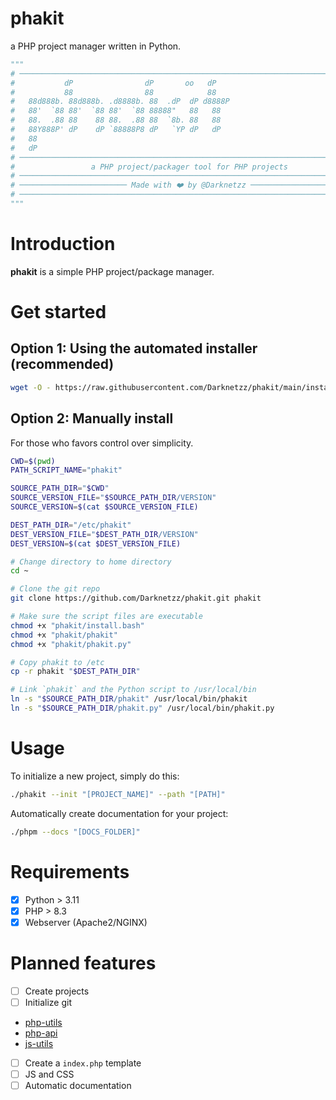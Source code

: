 # phakit
a PHP project manager written in Python.

```python
"""
# ──────────────────────────────────────────────────────────────────────────────#
#           dP                dP       oo   dP                                  #
#           88                88            88                                  #
#   88d888b. 88d888b. .d8888b. 88  .dP  dP d8888P                               #
#   88'  `88 88'  `88 88'  `88 88888"   88   88                                 #
#   88.  .88 88    88 88.  .88 88  `8b. 88   88                                 #
#   88Y888P' dP    dP `88888P8 dP   `YP dP   dP                                 #
#   88                                                                          #
#   dP                                                                          #
# ───────────────────────────────────────────────────────────────────────────── #
#                 a PHP project/packager tool for PHP projects                  #
# ───────────────────────────────────────────────────────────────────────────── #
# ──────────────────────── Made with ❤️ by @Darknetzz ──────────────────────── #
# ───────────────────────────────────────────────────────────────────────────── #
"""
```

# Introduction
**phakit** is a simple PHP project/package manager.

# Get started

## Option 1: Using the automated installer (recommended)
```bash
wget -O - https://raw.githubusercontent.com/Darknetzz/phakit/main/install.bash | bash
```

## Option 2: Manually install
For those who favors control over simplicity.
```bash
CWD=$(pwd)
PATH_SCRIPT_NAME="phakit"

SOURCE_PATH_DIR="$CWD"
SOURCE_VERSION_FILE="$SOURCE_PATH_DIR/VERSION"
SOURCE_VERSION=$(cat $SOURCE_VERSION_FILE)

DEST_PATH_DIR="/etc/phakit"
DEST_VERSION_FILE="$DEST_PATH_DIR/VERSION"
DEST_VERSION=$(cat $DEST_VERSION_FILE)

# Change directory to home directory
cd ~

# Clone the git repo
git clone https://github.com/Darknetzz/phakit.git phakit

# Make sure the script files are executable
chmod +x "phakit/install.bash"
chmod +x "phakit/phakit"
chmod +x "phakit/phakit.py"

# Copy phakit to /etc
cp -r phakit "$DEST_PATH_DIR"

# Link `phakit` and the Python script to /usr/local/bin
ln -s "$SOURCE_PATH_DIR/phakit" /usr/local/bin/phakit
ln -s "$SOURCE_PATH_DIR/phakit.py" /usr/local/bin/phakit.py
```

# Usage

To initialize a new project, simply do this:
```bash
./phakit --init "[PROJECT_NAME]" --path "[PATH]"
```

Automatically create documentation for your project:
```bash
./phpm --docs "[DOCS_FOLDER]"
```

# Requirements
- [x] Python > 3.11
- [x] PHP > 8.3
- [x] Webserver (Apache2/NGINX)

# Planned features
- [ ] Create projects
- [ ] Initialize git
- [php-utils](https://github.com/Darknetzz/php-utils)
- [php-api](https://github.com/Darknetzz/php-api)
- [js-utils](https://github.com/Darknetzz/js-utils)
- [ ] Create a `index.php` template
- [ ] JS and CSS
- [ ] Automatic documentation
